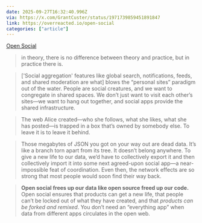 ```yaml
---
date: 2025-09-27T16:32:40.996Z
via: https://x.com/GrantCuster/status/1971739859451891847
link: https://overreacted.io/open-social
categories: ["article"]
---
```

[Open Social](https://overreacted.io/open-social)

> in theory, there is no difference between theory and practice, but in practice there is.

> ['Social aggregation' features like global search, notifications, feeds, and shared moderation are what] blows the “personal sites” paradigm out of the water. People are social creatures, and we want to congregate in shared spaces. We don’t just want to visit each other’s sites—we want to hang out together, and social apps provide the shared infrastructure.

> The web Alice created—who she follows, what she likes, what she has posted—is trapped in a box that’s owned by somebody else. To leave it is to leave it behind.

> Those megabytes of JSON you got on your way out are dead data. It’s like a branch torn apart from its tree. It doesn’t belong anywhere. To give a new life to our data, we’d have to collectively export it and then collectively import it into some next agreed-upon social app—a near-impossible feat of coordination. Even then, the network effects are so strong that most people would soon find their way back.

> **Open social frees up our data like open source freed up our code.** Open social ensures that products can get a new life, that people can’t be locked out of what they have created, and that _products can be forked and remixed_. You don’t need an “everything app” when data from different apps circulates in the open web.
